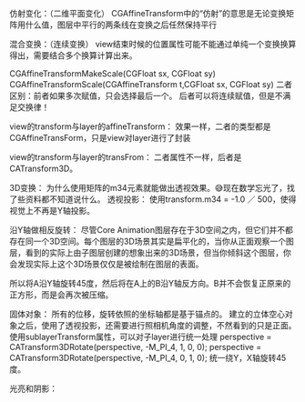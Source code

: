 仿射变化：（二维平面变化）
CGAffineTransform中的“仿射”的意思是无论变换矩阵用什么值，图层中平行的两条线在变换之后任然保持平行

混合变换：（连续变换）
view结束时候的位置属性可能不能通过单纯一个变换换算得出，需要结合多个换算计算出来。

CGAffineTransformMakeScale(CGFloat sx, CGFloat sy)
CGAffineTransformScale(CGAffineTransform t,CGFloat sx, CGFloat sy) 
二者区别：前者如果多次赋值，只会选择最后一个。
后者可以将连续赋值，但是不满足交换律！


view的transform与layer的affineTransform：
效果一样，二者的类型都是CGAffineTransForm，只是view对layer进行了封装

view的transform与layer的transFrom：
二者属性不一样，后者是CATransform3D。

3D变换：
为什么使用矩阵的m34元素就能做出透视效果。😅现在数学忘光了，找了些资料都不知道说什么。
透视投影：
使用transform.m34 = -1.0 ／ 500，使得视觉上不再是Y轴投影。


沿Y轴做相反旋转：
尽管Core Animation图层存在于3D空间之内，但它们并不都存在同一个3D空间。每个图层的3D场景其实是扁平化的，当你从正面观察一个图层，看到的实际上由子图层创建的想象出来的3D场景，但当你倾斜这个图层，你会发现实际上这个3D场景仅仅是被绘制在图层的表面。

所以将A沿Y轴旋转45度，然后将在A上的B沿Y轴反方向。B并不会恢复正原来的正方形，而是会再次被压缩。



固体对象：
所有的位移，旋转依照的坐标轴都是基于锚点的。
建立的立体空心对象之后，使用了透视投影，还需要进行照相机角度的调整，不然看到的只是正面。
使用sublayerTransform属性，可以对子layer进行统一处理
perspective = CATransform3DRotate(perspective, -M_PI_4, 1, 0, 0); 
perspective = CATransform3DRotate(perspective, -M_PI_4, 0, 1, 0);
统一绕Y，X轴旋转45度。



光亮和阴影：
